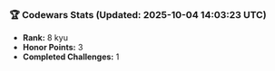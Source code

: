 ### 🏆 Codewars Stats (Updated: 2025-10-04 14:03:23 UTC)

- **Rank:** 8 kyu
- **Honor Points:** 3
- **Completed Challenges:** 1
